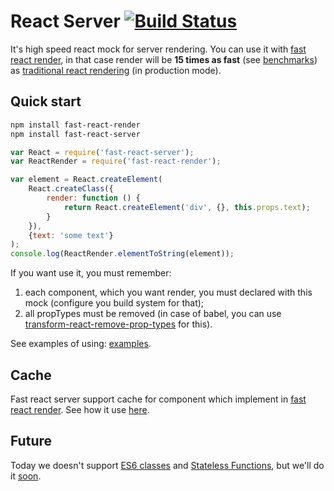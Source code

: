# React Server [![Build Status](https://travis-ci.org/alt-j/fast-react-server.svg?branch=master)](https://travis-ci.org/alt-j/react-server)

It's high speed react mock for server rendering.
You can use it with [fast react render](https://github.com/alt-j/fast-react-render), in that case render will be **15 times as fast** (see [benchmarks](https://github.com/alt-j/react-server-benchmark)) as [traditional react rendering](https://facebook.github.io/react/docs/environments.html) (in production mode).

## Quick start
```sh
npm install fast-react-render
npm install fast-react-server
```

```js
var React = require('fast-react-server');
var ReactRender = require('fast-react-render');

var element = React.createElement(
    React.createClass({
        render: function () {
            return React.createElement('div', {}, this.props.text);
        }
    }),
    {text: 'some text'}
);
console.log(ReactRender.elementToString(element));
```

If you want use it, you must remember:

1. each component, which you want render, you must declared with this mock (configure you build system for that);
2. all propTypes must be removed (in case of babel, you can use [transform-react-remove-prop-types](https://github.com/oliviertassinari/babel-plugin-transform-react-remove-prop-types) for this).

See examples of using: [examples](examples/).

## Cache
Fast react server support cache for component which implement in [fast react render](https://github.com/alt-j/fast-react-render).
See how it use [here](https://github.com/alt-j/fast-react-render#cache).

## Future
Today we doesn't support [ES6 classes](https://facebook.github.io/react/docs/reusable-components.html#es6-classes) and [Stateless Functions](https://facebook.github.io/react/docs/reusable-components.html#stateless-functions), but we'll do it [soon](issues/10).
